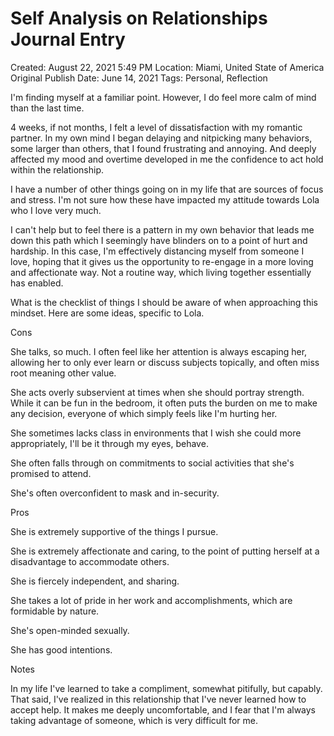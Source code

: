 # Self Analysis on Relationships Journal Entry

Created: August 22, 2021 5:49 PM
Location: Miami, United State of America
Original Publish Date: June 14, 2021
Tags: Personal, Reflection

I'm finding myself at a familiar point. However, I do feel more calm of mind than the last time.

4 weeks, if not months, I felt a level of dissatisfaction with my romantic partner. In my own mind I began delaying and nitpicking many behaviors, some larger than others, that I found frustrating and annoying. And deeply affected my mood and overtime developed in me the confidence to act hold within the relationship.

I have a number of other things going on in my life that are sources of focus and stress. I'm not sure how these have impacted my attitude towards Lola who I love very much.

I can't help but to feel there is a pattern in my own behavior that leads me down this path which I seemingly have blinders on to a point of hurt and hardship. In this case, I'm effectively distancing myself from someone I love, hoping that it gives us the opportunity to re-engage in a more loving and affectionate way. Not a routine way, which living together essentially has enabled.

What is the checklist of things I should be aware of when approaching this mindset. Here are some ideas, specific to Lola.

Cons

She talks, so much. I often feel like her attention is always escaping her, allowing her to only ever learn or discuss subjects topically, and often miss root meaning other value.

She acts overly subservient at times when she should portray strength. While it can be fun in the bedroom, it often puts the burden on me to make any decision, everyone of which simply feels like I'm hurting her.

She sometimes lacks class in environments that I wish she could more appropriately, I'll be it through my eyes, behave.

She often falls through on commitments to social activities that she's promised to attend.

She's often overconfident to mask and in-security.

Pros

She is extremely supportive of the things I pursue.

She is extremely affectionate and caring, to the point of putting herself at a disadvantage to accommodate others.

She is fiercely independent, and sharing.

She takes a lot of pride in her work and accomplishments, which are formidable by nature.

She's open-minded sexually.

She has good intentions.

Notes

In my life I've learned to take a compliment, somewhat pitifully, but capably. That said, I've realized in this relationship that I've never learned how to accept help. It makes me deeply uncomfortable, and I fear that I'm always taking advantage of someone, which is very difficult for me.
